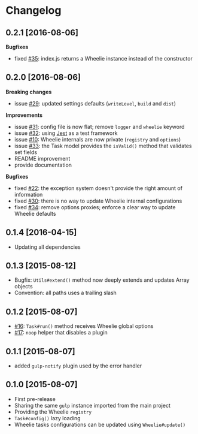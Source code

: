 # Changelog

## 0.2.1 [2016-08-06]

**Bugfixes**

* fixed [#35][35]: index.js returns a Wheelie instance instead of the constructor

[35]: https://github.com/wheelie/wheelie/issues/35

## 0.2.0 [2016-08-06]

**Breaking changes**

* issue [#29][29]: updated settings defaults (``writeLevel``, ``build`` and ``dist``)

**Improvements**

* issue [#31][31]: config file is now flat; remove ``logger`` and ``wheelie`` keyword
* issue [#32][32]: using [Jest][jest] as a test framework
* issue [#10][10]: Wheelie internals are now private (``registry`` and ``options``)
* issue [#33][33]: the Task model provides the ``isValid()`` method that validates set fields
* README improvement
* provide documentation

**Bugfixes**

* fixed [#22][22]: the exception system doesn't provide the right amount of information
* fixed [#30][30]: there is no way to update Wheelie internal configurations
* fixed [#34][34]: remove options proxies; enforce a clear way to update Wheelie defaults

[jest]: https://facebook.github.io/jest/
[29]: https://github.com/wheelie/wheelie/issues/29
[31]: https://github.com/wheelie/wheelie/issues/31
[32]: https://github.com/wheelie/wheelie/issues/32
[10]: https://github.com/wheelie/wheelie/issues/10
[33]: https://github.com/wheelie/wheelie/issues/33
[22]: https://github.com/wheelie/wheelie/issues/22
[30]: https://github.com/wheelie/wheelie/issues/30
[34]: https://github.com/wheelie/wheelie/issues/34

## 0.1.4 [2016-04-15]

* Updating all dependencies

## 0.1.3 [2015-08-12]

* Bugfix: ``Utils#extend()`` method now deeply extends and updates Array objects
* Convention: all paths uses a trailing slash

## 0.1.2 [2015-08-07]

* [#16][16]: ``Task#run()`` method receives Wheelie global options
* [#17][17]: ``noop`` helper that disables a plugin

[16]: https://github.com/wheelie/wheelie/issues/16
[17]: https://github.com/wheelie/wheelie/issues/17

## 0.1.1 [2015-08-07]

* added ``gulp-notify`` plugin used by the error handler

## 0.1.0 [2015-08-07]

* First pre-release
* Sharing the same ``gulp`` instance imported from the main project
* Providing the Wheelie ``registry``
* ``Task#config()`` lazy loading
* Wheelie tasks configurations can be updated using ``Wheelie#update()``
